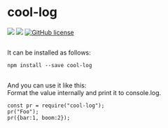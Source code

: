 # cool-log

![](https://img.shields.io/badge/language-Javascript-red) ![](https://img.shields.io/badge/version-1.0.1-brightgreen) [![GitHub license](https://img.shields.io/badge/license-MIT-blue.svg)](https://github.com/myyrakle/log-pretty/blob/master/LICENSE)

##

It can be installed as follows:

```
npm install --save cool-log
```

##

And you can use it like this:  
Format the value internally and print it to console.log.

```
const pr = require("cool-log");
pr("Foo");
pr({bar:1, boom:2});
```

